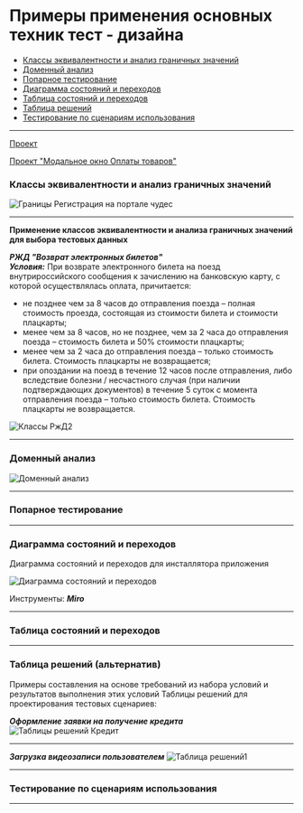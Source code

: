 # Примеры применения основных техник тест - дизайна

* [Классы эквивалентности и анализ граничных значений](#classes)
* [Доменный анализ](#domen)
* [Попарное тестирование](#pairwise)
* [Диаграмма состояний и переходов](#diagram)
* [Таблица состояний и переходов](#table_transit)
* [Таблица решений](#table)
* [Тестирование по сценариям использования](#usecase)

<hr>

[Проект](https://github.com/Elena-Belova/Test-Design/blob/cc393ebe77d6369e88fea71aa08cc4dc9920e722/Project.md)

[Проект "Модальное окно Оплаты товаров"](https://github.com/Elena-Belova/Test-Design/blob/b25f569ca32710367870a6a307da6059444ed118/Project.md)

### <a name="classes"></a> Классы эквивалентности и анализ граничных значений

![Границы Регистрация на портале чудес](https://github.com/Elena-Belova/Test-Design/assets/148638077/7b9af251-94e8-45d2-b54b-e8953e6945bc)
<hr>

**Применение классов эквивалентности и анализа граничных значений для выбора тестовых данных**

***РЖД "Возврат электронных билетов"*** <br>
***Условия:***
При возврате электронного билета на поезд внутрироссийского сообщения к зачислению на банковскую карту, с которой осуществлялась оплата, причитается: 
- не позднее чем за 8 часов до отправления поезда – полная стоимость проезда, состоящая из стоимости билета и стоимости плацкарты;
- менее чем за 8 часов, но не позднее, чем за 2 часа до отправления поезда – стоимость билета и 50% стоимости плацкарты;
- менее чем за 2 часа до отправления поезда – только стоимость билета. Стоимость плацкарты не возвращается;
- при опоздании на поезд в течение 12 часов после отправления, либо вследствие болезни / несчастного случая (при наличии подтверждающих документов) в течение 5 суток с момента отправления поезда – только стоимость билета. Стоимость плацкарты не возвращается.



![Классы РжД2](https://github.com/Elena-Belova/Test-Design/assets/148638077/1666a39e-f149-43f9-938d-53a9bc248e4a)
<hr>

### <a name="domen"></a> Доменный анализ

![Доменный анализ](https://github.com/Elena-Belova/Test-Design/assets/148638077/29f451c0-40ce-42d9-8514-08825a7b87ff)

<hr>

### <a name="pairwise"></a> Попарное тестирование

<hr>

### <a name="diagram"></a> Диаграмма состояний и переходов

Диаграмма состояний и переходов для инсталлятора приложения
 
![Диаграмма состояний и переходов](https://github.com/Elena-Belova/Test-Design/assets/148638077/2a7810aa-c8d4-465d-86aa-6515f3e501e2)

Инструменты: ***Miro***
<hr>

### <a name="table_transit"></a> Таблица состояний и переходов

<hr>

### <a name="table"></a> Таблица решений (альтернатив)

Примеры составления на основе требований из набора условий и результатов выполнения этих условий Таблицы решений для проектирования тестовых сценариев:

***Оформление заявки на получение кредита***
![Таблицы решений Кредит](https://github.com/Elena-Belova/Test-Design/assets/148638077/0befaa34-ed0c-4738-86f8-3eddd426cb2f)

<hr>

***Загрузка видеозаписи пользователем***
![Таблица решений1](https://github.com/Elena-Belova/Test-Design/assets/148638077/b6919396-7a0d-410c-9c91-96e59d83ff7f)
<hr>

### <a name="usecase"></a> Тестирование по сценариям использования

<hr>


